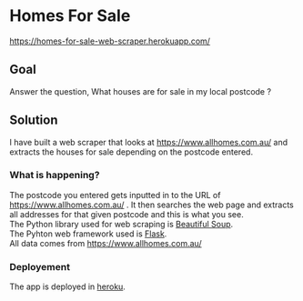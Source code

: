 # Homes For Sale

https://homes-for-sale-web-scraper.herokuapp.com/

## Goal
Answer the question, What houses are for sale in my local postcode ?

## Solution
I have built a web scraper that looks at https://www.allhomes.com.au/ and extracts the houses for sale depending on the postcode entered.

### What is happening?
The postcode you entered gets inputted in to the URL of https://www.allhomes.com.au/ . It then searches the web page and extracts all addresses for that given postcode and this is what you see.</br>
The Python library used for web scraping is [Beautiful Soup](https://www.crummy.com/software/BeautifulSoup/bs4/doc/).</br>
The Pyhton web framework used is [Flask](https://flask.palletsprojects.com/en/2.0.x/).</br>
All data comes from https://www.allhomes.com.au/

### Deployement
The app is deployed in [heroku](https://www.heroku.com/).
